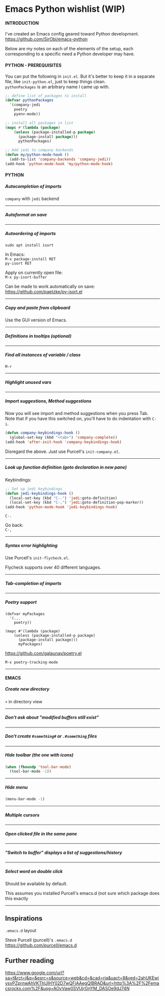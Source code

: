# Emacs Python wishlist (WIP)  

#### INTRODUCTION  
I've created an Emacs config geared toward Python development.  
https://github.com/SirObi/emacs-python

Below are my notes on each of the elements of the setup, each corresponding to a specific need a Python developer may have.  

#### PYTHON - PREREQUISITES  

You can put the following in `init.el`. But it's better to keep it in a separate file, like `init-python.el`, just to keep things clean.  
`pythonPackages` is an arbitrary name I came up with.  
```lisp
;; define list of packages to install
(defvar pythonPackages
  '(company-jedi
    poetry
    pyenv-mode))

;; install all packages in list
(mapc #'(lambda (package)
    (unless (package-installed-p package)
      (package-install package)))
      pythonPackages)

;; Add jedi to company backends
(defun my/python-mode-hook ()
  (add-to-list 'company-backends 'company-jedi))
(add-hook 'python-mode-hook 'my/python-mode-hook)
```





#### PYTHON

##### Autocompletion of imports
`company` with `jedi` backend  

---

##### Autoformat on save

---

##### Autoordering of imports  
`sudo apt install isort`  

In Emacs:  
`M-x package-install RET`  
`py-isort RET`  

Apply on currently open file:  
`M-x py-isort-buffer`  


Can be made to work automatically on save:  
https://github.com/paetzke/py-isort.el

---

##### Copy and paste from clipboard  
Use the GUI version of Emacs.  

---

##### Definitions in tooltips (optional)  


---

##### Find all instances of variable / class  
`M-r`  

---


##### Highlight unused vars  


---

##### Import suggestions, Method suggestions  
Now you will see import and method suggestions when you press Tab.  
Note that if you have this switched on, you'll have to do indentation with `C-i`.  
```lisp
(defun company-keybindings-hook ()
  (global-set-key (kbd "<tab>") 'company-complete))
(add-hook 'after-init-hook 'company-keybindings-hook)
```

Disregard the above. Just use Purcell's `init-company.el`.  

---

##### Look up function definition (goto declaration in new pane)  
Keybindings:  
```lisp
;; Set up jedi keybindings
(defun jedi-keybindings-hook ()
  (local-set-key (kbd "C-.") 'jedi:goto-definition)
  (local-set-key (kbd "C-,") 'jedi:goto-definition-pop-marker))
(add-hook 'python-mode-hook 'jedi-keybindings-hook)
```

`C-.`

Go back:  
`C-,`

---

##### Syntax error highlighting
Use Purcell's `init-flycheck.el`.  

Flycheck supports over 40 different languages.  

---

##### Tab-completion of imports  


---

##### Poetry support  
```
(defvar myPackages
  '(...
    poetry))
    
(mapc #'(lambda (package)
    (unless (package-installed-p package)
      (package-install package)))
      myPackages)
```
https://github.com/galaunay/poetry.el

`M-x poetry-tracking-mode`

---

#### EMACS

##### Create new directory
`+` in directory view  


---

##### Don't ask about "modified buffers still exist"  


---

##### Don't create `#something#` or `.#something` files 


---

##### Hide toolbar (the one with icons)  
```lisp
(when (fboundp 'tool-bar-mode)
  (tool-bar-mode -1))
```

---

##### Hide menu 
```lisp
(menu-bar-mode -1)
```

---

##### Multiple cursors


---

##### Open clicked file in the same pane  


---

##### "Switch to buffer" displays a list of suggestions/history  


---

##### Select word on double click  
Should be available by default.   

This assumes you installed Purcell's emacs.d (not sure which package does this exactly

--- 

## Inspirations  

`.emacs.d` layout  

Steve Purcell (purcell)'s `.emacs.d`  
https://github.com/purcell/emacs.d

## Further reading
https://www.google.com/url?sa=t&rct=j&q=&esrc=s&source=web&cd=&cad=rja&uact=8&ved=2ahUKEwivsvPZprnwAhVKThUIHY02D7wQFjAAegQIBRAD&url=http%3A%2F%2Femacsrocks.com%2F&usg=AOvVaw0SVUjrGnYM_DASOe9dJ74N
